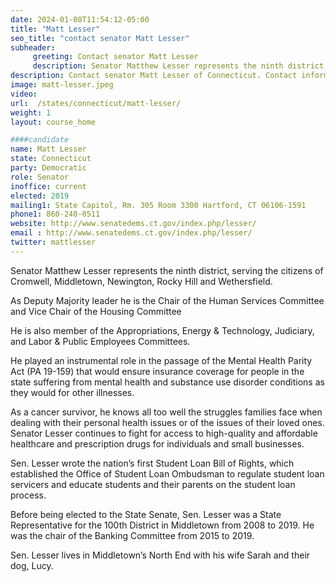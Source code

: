 ```yaml
---
date: 2024-01-08T11:54:12-05:00
title: "Matt Lesser"
seo_title: "contact senator Matt Lesser"
subheader:
     greeting: Contact senator Matt Lesser
     description: Senator Matthew Lesser represents the ninth district, serving the citizens of Cromwell, Middletown, Newington, Rocky Hill and Wethersfield. As Deputy Majority leader he is the Chair of the Human Services Committee and Vice Chair of the Housing Committee
description: Contact senator Matt Lesser of Connecticut. Contact information for Matt Lesser includes email address, phone number, and mailing address.
image: matt-lesser.jpeg
video:
url:  /states/connecticut/matt-lesser/
weight: 1
layout: course_home

####candidate
name: Matt Lesser
state: Connecticut
party: Democratic
role: Senator
inoffice: current
elected: 2019
mailing1: State Capitol, Rm. 305 Room 3300 Hartford, CT 06106-1591
phone1: 860-240-0511
website: http://www.senatedems.ct.gov/index.php/lesser/
email : http://www.senatedems.ct.gov/index.php/lesser/
twitter: mattlesser
---
```


Senator Matthew Lesser represents the ninth district, serving the citizens of Cromwell, Middletown, Newington, Rocky Hill and Wethersfield.

As Deputy Majority leader he is the Chair of the Human Services Committee and Vice Chair of the Housing Committee

He is also member of the Appropriations, Energy & Technology, Judiciary, and Labor & Public Employees Committees.

He played an instrumental role in the passage of the Mental Health Parity Act (PA 19-159) that would ensure insurance coverage for people in the state suffering from mental health and substance use disorder conditions as they would for other illnesses.

As a cancer survivor, he knows all too well the struggles families face when dealing with their personal health issues or of the issues of their loved ones. Senator Lesser continues to fight for access to high-quality and affordable healthcare and prescription drugs for individuals and small businesses.

Sen. Lesser wrote the nation’s first Student Loan Bill of Rights, which established the Office of Student Loan Ombudsman to regulate student loan servicers and educate students and their parents on the student loan process.

Before being elected to the State Senate, Sen. Lesser was a State Representative for the 100th District in Middletown from 2008 to 2019. He was the chair of the Banking Committee from 2015 to 2019.

Sen. Lesser lives in Middletown’s North End with his wife Sarah and their dog, Lucy.
